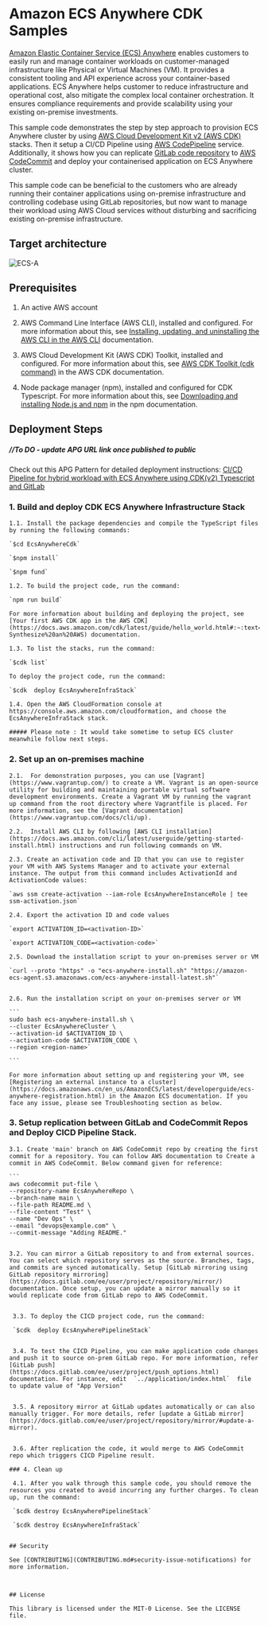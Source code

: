 # Amazon ECS Anywhere CDK Samples
[Amazon Elastic Container Service (ECS) Anywhere](https://aws.amazon.com/ecs/anywhere/) enables customers to easily run and manage container workloads on customer-managed infrastructure like Physical or Virtual Machines (VM). It provides a consistent tooling and API experience across your container-based applications. ECS Anywhere helps customer to reduce infrastructure and operational cost, also mitigate the complex local container orchestration. It ensures compliance requirements and provide scalability using your existing on-premise investments. 

 This sample code demonstrates the step by step approach to provision ECS Anywhere cluster by using [AWS Cloud Development Kit v2 (AWS CDK)](https://aws.amazon.com/cdk/) stacks. Then it setup a CI/CD Pipeline using [AWS CodePipeline](https://aws.amazon.com/codepipeline/) service. Additionally, it shows how you can replicate [GitLab code repository](https://docs.gitlab.com/ee/user/project/repository/) to [AWS CodeCommit](https://aws.amazon.com/codecommit/) and deploy your containerised application on ECS Anywhere cluster. 

This sample code can be beneficial to the customers who are already running their container applications using on-premise infrastructure and controlling codebase using GitLab repositories, but now want to manage their workload using AWS Cloud services without disturbing and sacrificing existing on-premise infrastructure.

## Target architecture 


![ECS-A](./images/ecs-a-pipeline.jpg)

## Prerequisites 

1. An active AWS account

2. AWS Command Line Interface (AWS CLI), installed and configured. For more information about this, see [Installing, updating, and uninstalling the AWS CLI in the AWS CLI](https://apg-library.amazonaws.com/content-viewer/author/3ed63c00-40e7-4831-bb9d-63049c3490aa#:~:text=Installing%2C%20updating%2C%20and%20uninstalling%20the%20AWS%20CLI%C2%A0in%20the%20AWS%20CLI) documentation. 

3. AWS Cloud Development Kit (AWS CDK) Toolkit, installed and configured. For more information about this, see [AWS CDK Toolkit (cdk command)](https://docs.aws.amazon.com/cdk/latest/guide/cli.html) in the AWS CDK documentation.

4. Node package manager (npm), installed and configured for CDK Typescript. For more information about this, see [Downloading and installing Node.js and npm](https://docs.npmjs.com/downloading-and-installing-node-js-and-npm) in the npm documentation.

## Deployment Steps

##### //To DO - update APG URL link once published to public

Check out this APG Pattern for detailed deployment instructions: [CI/CD Pipeline for hybrid workload with ECS Anywhere using CDK(v2) Typescript and GitLab](https://apg-library.amazonaws.com/content-viewer/author/b0f35986-a839-4b01-8eb0-4748182ddafc)

### 1. Build and deploy CDK ECS Anywhere Infrastructure Stack

    1.1. Install the package dependencies and compile the TypeScript files by running the following commands:

    `$cd EcsAnywhereCdk`

    `$npm install`

    `$npm fund`

    1.2. To build the project code, run the command:

    `npm run build`

    For more information about building and deploying the project, see [Your first AWS CDK app in the AWS CDK](https://docs.aws.amazon.com/cdk/latest/guide/hello_world.html#:~:text=the%20third%20parameter.-,Synthesize%20an%20AWS%20CloudFormation%20template,-Synthesize%20an%20AWS) documentation.

    1.3. To list the stacks, run the command:

    `$cdk list`
    
    To deploy the project code, run the command:
 
    `$cdk  deploy EcsAnywhereInfraStack`

    1.4. Open the AWS CloudFormation console at https://console.aws.amazon.com/cloudformation, and choose the EcsAnywhereInfraStack stack. 

    ##### Please note : It would take sometime to setup ECS cluster meanwhile follow next steps. 

### 2. Set up an on-premises machine

    2.1.  For demonstration purposes, you can use [Vagrant](https://www.vagrantup.com/) to create a VM. Vagrant is an open-source utility for building and maintaining portable virtual software development environments. Create a Vagrant VM by running the vagrant up command from the root directory where Vagrantfile is placed. For more information, see the [Vagrant documentation](https://www.vagrantup.com/docs/cli/up).

    2.2.  Install AWS CLI by following [AWS CLI installation](https://docs.aws.amazon.com/cli/latest/userguide/getting-started-install.html) instructions and run following commands on VM. 

    2.3. Create an activation code and ID that you can use to register your VM with AWS Systems Manager and to activate your external instance. The output from this command includes ActivationId and ActivationCode values: 

    `aws ssm create-activation --iam-role EcsAnywhereInstanceRole | tee ssm-activation.json`

    2.4. Export the activation ID and code values

    `export ACTIVATION_ID=<activation-ID>`

    `export ACTIVATION_CODE=<activation-code>`

    2.5. Download the installation script to your on-premises server or VM

    `curl --proto "https" -o "ecs-anywhere-install.sh" "https://amazon-ecs-agent.s3.amazonaws.com/ecs-anywhere-install-latest.sh"`


    2.6. Run the installation script on your on-premises server or VM

    ```
    sudo bash ecs-anywhere-install.sh \
    --cluster EcsAnywhereCluster \
    --activation-id $ACTIVATION_ID \
    --activation-code $ACTIVATION_CODE \
    --region <region-name>`

    ```

    For more information about setting up and registering your VM, see [Registering an external instance to a cluster](https://docs.amazonaws.cn/en_us/AmazonECS/latest/developerguide/ecs-anywhere-registration.html) in the Amazon ECS documentation. If you face any issue, please see Troubleshooting section as below. 

### 3. Setup replication between GitLab and CodeCommit Repos and Deploy CICD Pipeline Stack.

    3.1. Create 'main' branch on AWS CodeCommit repo by creating the first commit for a repository. You can follow AWS documentation to Create a commit in AWS CodeCommit. Below command given for reference:

    ```
    aws codecommit put-file \
    --repository-name EcsAnywhereRepo \
    --branch-name main \
    --file-path README.md \
    --file-content "Test" \
    --name "Dev Ops" \
    --email "devops@example.com" \
    --commit-message "Adding README."
    
   ```

   3.2. You can mirror a GitLab repository to and from external sources. You can select which repository serves as the source. Branches, tags, and commits are synced automatically. Setup [GitLab mirroring using GitLab repository mirroring](https://docs.gitlab.com/ee/user/project/repository/mirror/) documentation. Once setup, you can update a mirror manually so it would replicate code from GitLab repo to AWS CodeCommit.


    3.3. To deploy the CICD project code, run the command:

    `$cdk  deploy EcsAnywherePipelineStack`


    3.4. To test the CICD Pipeline, you can make application code changes and push it to source on-prem GitLab repo. For more information, refer [GitLab push](https://docs.gitlab.com/ee/user/project/push_options.html) documentation. For instance, edit  `../application/index.html`  file to update value of "App Version" 


    3.5. A repository mirror at GitLab updates automatically or can also manually trigger. For more details, refer [update a GitLab mirror](https://docs.gitlab.com/ee/user/project/repository/mirror/#update-a-mirror). 


    3.6. After replication the code, it would merge to AWS CodeCommit repo which triggers CICD Pipeline result.

### 4. Clean up

    4.1. After you walk through this sample code, you should remove the resources you created to avoid incurring any further charges. To clean up, run the command:

    `$cdk destroy EcsAnywherePipelineStack`

    `$cdk destroy EcsAnywhereInfraStack`


## Security

See [CONTRIBUTING](CONTRIBUTING.md#security-issue-notifications) for more information.



## License

This library is licensed under the MIT-0 License. See the LICENSE file.

